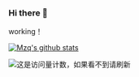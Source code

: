 ### Hi there 👋

<!--
**1845598311/1845598311** is a ✨ _special_ ✨ repository because its `README.md` (this file) appears on your GitHub profile.

Here are some ideas to get you started:

- 🔭 I’m currently working on ...
- 🌱 I’m currently learning ...
- 👯 I’m looking to collaborate on ...
- 🤔 I’m looking for help with ...
- 💬 Ask me about ...
- 📫 How to reach me: ...
- 😄 Pronouns: ...
- ⚡ Fun fact: ...
-->
working！

[![Mzq's github stats](https://github-readme-stats.vercel.app/api?username=1845598311&count_private=true&show_icons=true&theme=default)](https://github.com/anuraghazra/github-readme-stats)

![这是访问量计数，如果看不到请刷新](https://jwenjian-visitor-badge-5.glitch.me/badge?page_id=1845598311.1845598311.readme)
